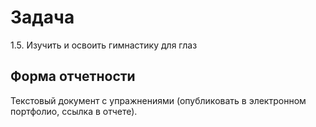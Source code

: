 # Задача 
1.5. Изучить и освоить гимнастику для глаз

## Форма отчетности
Текстовый документ с упражнениями (опубликовать в электронном портфолио, ссылка в отчете).
